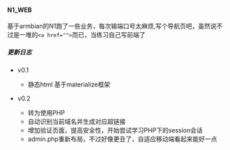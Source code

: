 ####  N1_WEB

基于armbian的N1跑了一些业务，每次输端口号太麻烦,写个导航页吧，虽然说不过是一堆的````<a href="">````而已，当练习自己写前端了

##### 更新日志
* v0.1
    * 静态html 基于materialize框架
	
* v0.2
	* 转为使用PHP
	* 自动识别当前域名并生成对应超链接
	* 增加验证页面，提高安全性，开始尝试学习PHP下的session会话
	* admin.php重新布局，不过好像更丑了，自适应移动端看起来能好一点
